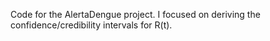 Code for the AlertaDengue project.
I focused on deriving the confidence/credibility intervals for R(t).
